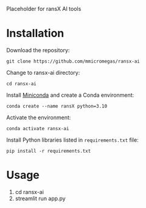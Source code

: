 Placeholder for ransX AI tools

# Installation

Download the repository:

```
git clone https://github.com/mmicromegas/ransx-ai
```

Change to ransx-ai directory:

```
cd ransx-ai
```

Install [Miniconda](https://docs.conda.io/en/latest/miniconda.html) and create a Conda environment:

```
conda create --name ransX python=3.10
```

Activate the environment:

```
conda activate ransx-ai
```

Install Python libraries listed in `requirements.txt` file:

```
pip install -r requirements.txt
```

# Usage

1. cd ransx-ai
2. streamlit run app.py
